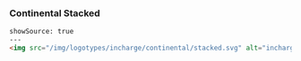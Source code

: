 ### Continental Stacked

```html
showSource: true
---
<img src="/img/logotypes/incharge/continental/stacked.svg" alt="incharge-logotype-continental-stacked" />
```
